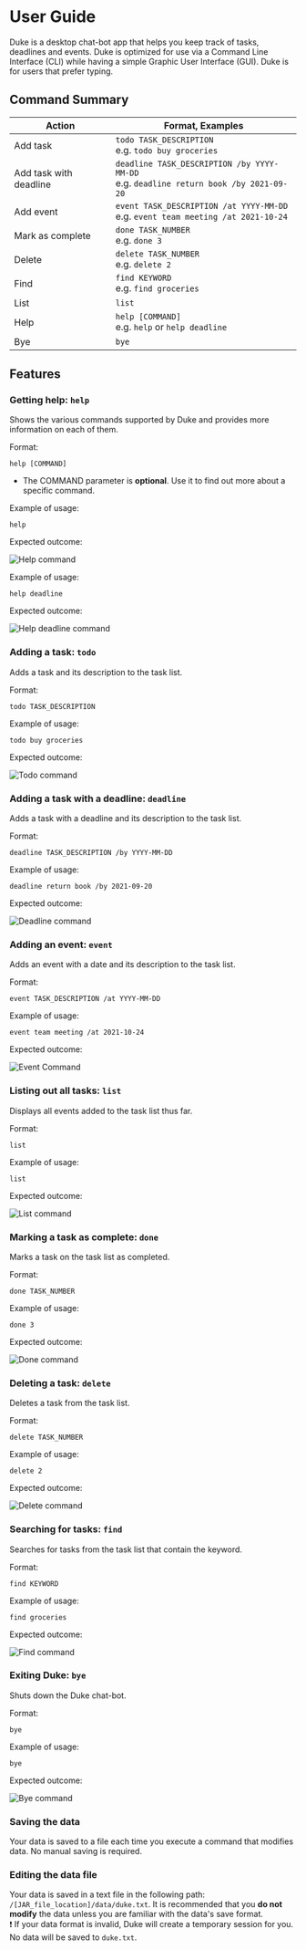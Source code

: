 # User Guide

Duke is a desktop chat-bot app that helps you keep track of tasks, deadlines and events.
Duke is optimized for use via a Command Line Interface (CLI) while having a simple
Graphic User Interface (GUI). Duke is for users that prefer typing. 

## Command Summary

Action | Format, Examples
--------|----------------
Add task | `todo TASK_DESCRIPTION`<br/>e.g. `todo buy groceries`
Add task with deadline | `deadline TASK_DESCRIPTION /by YYYY-MM-DD`<br/>e.g. `deadline return book /by 2021-09-20`
Add event | `event TASK_DESCRIPTION /at YYYY-MM-DD`<br/>e.g. `event team meeting /at 2021-10-24`
Mark as complete | `done TASK_NUMBER`<br/>e.g. `done 3`
Delete | `delete TASK_NUMBER`<br/>e.g. `delete 2`
Find | `find KEYWORD`<br/>e.g. `find groceries`
List | `list`
Help | `help [COMMAND]`<br/>e.g. `help` or `help deadline`
Bye | `bye`

## Features

### Getting help: `help`

Shows the various commands supported by Duke and provides more information on each of them.

Format:

`help [COMMAND]`
* The COMMAND parameter is **optional**. Use it to find out more about a specific command.

Example of usage:

`help`

Expected outcome:

![Help command](Help.png)

Example of usage:

`help deadline`

Expected outcome:

![Help deadline command](HelpDeadline.png)

### Adding a task: `todo`

Adds a task and its description to the task list.

Format:

`todo TASK_DESCRIPTION`

Example of usage: 

`todo buy groceries`

Expected outcome:

![Todo command](Todo.png)

### Adding a task with a deadline: `deadline`

Adds a task with a deadline and its description to the task list.

Format:

`deadline TASK_DESCRIPTION /by YYYY-MM-DD`

Example of usage:

`deadline return book /by 2021-09-20`

Expected outcome:

![Deadline command](Deadline.png)

### Adding an event: `event`

Adds an event with a date and its description to the task list.

Format:

`event TASK_DESCRIPTION /at YYYY-MM-DD`

Example of usage:

`event team meeting /at 2021-10-24`

Expected outcome:

![Event Command](Event.png)

### Listing out all tasks: `list`

Displays all events added to the task list thus far.

Format:

`list`

Example of usage:

`list`

Expected outcome:

![List command](List.png)

### Marking a task as complete: `done`

Marks a task on the task list as completed.

Format:

`done TASK_NUMBER`

Example of usage:

`done 3`

Expected outcome:

![Done command](Done.png)

### Deleting a task: `delete`

Deletes a task from the task list.

Format:

`delete TASK_NUMBER`

Example of usage:

`delete 2`

Expected outcome:

![Delete command](Delete.png)

### Searching for tasks: `find`

Searches for tasks from the task list that contain the keyword.

Format:

`find KEYWORD`

Example of usage:

`find groceries`

Expected outcome:

![Find command](Find.png)

### Exiting Duke: `bye`

Shuts down the Duke chat-bot.

Format:

`bye`

Example of usage:

`bye`

Expected outcome:

![Bye command](Bye.png)

### Saving the data

Your data is saved to a file each time you execute a command that modifies data. No manual saving is required.

### Editing the data file

Your data is saved in a text file in the following path: `/[JAR_file_location]/data/duke.txt`.
It is recommended that you **do not modify** the data unless you are familiar with the data's save format.<br/>
:heavy_exclamation_mark: If your data format is invalid, Duke will create a temporary session for you. No data will be saved to
`duke.txt`.